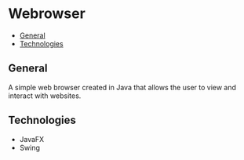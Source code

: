 # Webrowser
* [General](#general)
* [Technologies](#technologies)
## General
A simple web browser created in Java that allows the user to view and interact with websites.
## Technologies
* JavaFX
* Swing
